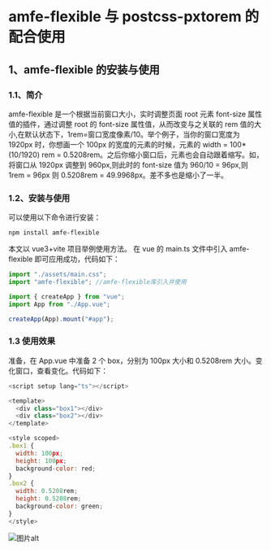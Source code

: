 # amfe-flexible 与 postcss-pxtorem 的配合使用

## 1、amfe-flexible 的安装与使用

### 1.1、简介

amfe-flexible 是一个根据当前窗口大小，实时调整页面 root 元素 font-size 属性值的插件，通过调整 root 的 font-size 属性值，从而改变与之关联的 rem 值的大小,在默认状态下，1rem=窗口宽度像素/10。举个例子，当你的窗口宽度为 1920px 时，你想画一个 100px 的宽度的元素的时候，元素的 width = 100\*(10/1920) rem = 0.5208rem。之后你缩小窗口后，元素也会自动跟着缩写。如，将窗口从 1920px 调整到 960px,则此时的 font-size 值为 960/10 = 96px,则 1rem = 96px 则 0.5208rem = 49.9968px。差不多也是缩小了一半。

### 1.2、安装与使用

可以使用以下命令进行安装：

```
npm install amfe-flexible
```

本文以 vue3+vite 项目举例使用方法。
在 vue 的 main.ts 文件中引入 amfe-flexible 即可应用成功，代码如下：

```javascript
import "./assets/main.css";
import "amfe-flexible"; //amfe-flexible库引入并使用

import { createApp } from "vue";
import App from "./App.vue";

createApp(App).mount("#app");
```

### 1.3 使用效果

准备，在 App.vue 中准备 2 个 box，分别为 100px 大小和 0.5208rem 大小。变化窗口，查看变化。代码如下：

```javascript
<script setup lang="ts"></script>

<template>
  <div class="box1"></div>
  <div class="box2"></div>
</template>

<style scoped>
.box1 {
  width: 100px;
  height: 100px;
  background-color: red;
}
.box2 {
  width: 0.5208rem;
  height: 0.5208rem;
  background-color: green;
}
</style>

```

![图片alt](图片链接 "图片title")
